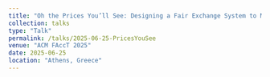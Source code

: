 ```yaml
---
title: "Oh the Prices You’ll See: Designing a Fair Exchange System to Mitigate Personalized Pricing"
collection: talks
type: "Talk"
permalink: /talks/2025-06-25-PricesYouSee
venue: "ACM FAccT 2025"
date: 2025-06-25
location: "Athens, Greece"
---
```

